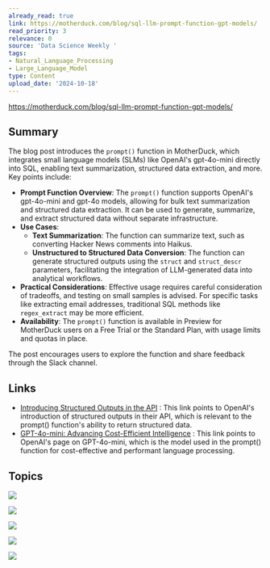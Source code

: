 ```yaml
---
already_read: true
link: https://motherduck.com/blog/sql-llm-prompt-function-gpt-models/
read_priority: 3
relevance: 0
source: 'Data Science Weekly '
tags:
- Natural_Language_Processing
- Large_Language_Model
type: Content
upload_date: '2024-10-18'
---
```


https://motherduck.com/blog/sql-llm-prompt-function-gpt-models/
## Summary

The blog post introduces the `prompt()` function in MotherDuck, which integrates small language models (SLMs) like OpenAI's gpt-4o-mini directly into SQL, enabling text summarization, structured data extraction, and more. Key points include:

- **Prompt Function Overview**: The `prompt()` function supports OpenAI's gpt-4o-mini and gpt-4o models, allowing for bulk text summarization and structured data extraction. It can be used to generate, summarize, and extract structured data without separate infrastructure.
- **Use Cases**:
  - **Text Summarization**: The function can summarize text, such as converting Hacker News comments into Haikus.
  - **Unstructured to Structured Data Conversion**: The function can generate structured outputs using the `struct` and `struct_descr` parameters, facilitating the integration of LLM-generated data into analytical workflows.
- **Practical Considerations**: Effective usage requires careful consideration of tradeoffs, and testing on small samples is advised. For specific tasks like extracting email addresses, traditional SQL methods like `regex_extract` may be more efficient.
- **Availability**: The `prompt()` function is available in Preview for MotherDuck users on a Free Trial or the Standard Plan, with usage limits and quotas in place.

The post encourages users to explore the function and share feedback through the Slack channel.
## Links

- [Introducing Structured Outputs in the API](https://openai.com/index/introducing-structured-outputs-in-the-api/) : This link points to OpenAI's introduction of structured outputs in their API, which is relevant to the prompt() function's ability to return structured data.
- [GPT-4o-mini: Advancing Cost-Efficient Intelligence](https://openai.com/index/gpt-4o-mini-advancing-cost-efficient-intelligence/) : This link points to OpenAI's page on GPT-4o-mini, which is the model used in the prompt() function for cost-effective and performant language processing.

## Topics

![](topics/Platform/MotherDuck)

![](topics/Model/gpt%204o%20mini)

![](topics/Model/gpt%204o)

![](topics/Concept/Retrieval%20Augmented%20Generation%20RAG)

![](topics/Library/DuckDB)